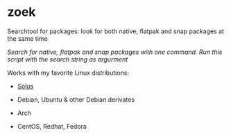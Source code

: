 # zoek
Searchtool for packages: look for both native, flatpak and snap packages at the same time
    
*Search for native, flatpak and snap packages with one command. Run this script with the search string as argurment*

Works with my favorite Linux distributions: 
* [Solus](https://getsol.us)
* Debian, Ubuntu & other Debian derivates
* Arch
* CentOS, Redhat, Fedora
    
    <!--- just 
![screenshot](https://i.imgur.com/9Xo6C82.png) 
---> 

[![asciicast](https://asciinema.org/a/7G2axyCL0PX32ENQKAbOEjt6i.svg)](https://asciinema.org/a/7G2axyCL0PX32ENQKAbOEjt6i?autoplay=1)

[![demo](https://asciinema.org/a/113463.svg)](https://asciinema.org/a/113463?autoplay=1)
    
instructions:
1. Save the [script](https://github.com/bvdlingen/zoek/blob/master/zoek) as **/usr/bin/zoek**
2. Set execute permissions:
```
chmod +x /usr/bin/zoek
```

Dependencies:
* [flatpak](https://flatpak.org/setup/)
* [snap (snapd)](https://snapcraft.io/docs/installing-snapd)
* [lolcat](https://github.com/busyloop/lolcat)
```
sudo gem install lolcat
```
